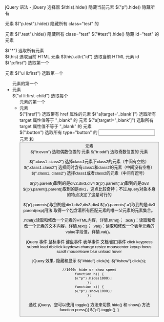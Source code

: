 jQuery 语法 - jQuery 选择器
$(this).hide()              隐藏当前元素
$("p").hide()               隐藏所有 <p> 元素
$("p.test").hide()          隐藏所有 class="test" 的 <p> 元素
$(".test").hide()           隐藏所有 class="test"
$("#test").hide()           隐藏 id="test" 的元素
    
$("*")                      选取所有元素	
$(this)                     选取当前 HTML 元素
$(this).attr("id")          选取当前 HTML 元素 id
$("p:first")                选取第一个 <p> 元素
$("ul li:first")            选取第一个 <ul> 元素的第一个 <li> 元素	
$("ul li:first-child")	    选取每个 <ul> 元素的第一个 <li> 元素	
$("[href]")                 选取带有 href 属性的元素	
$("a[target='_blank']")	    选取所有 target 属性值等于 "_blank" 的 <a> 元素	
$("a[target!='_blank']")    选取所有 target 属性值不等于 "_blank" 的 <a> 元素	
$(":button")                选取所有 type="button" 的 <input> 元素 和 <button> 元素	
$("tr:even")                选取偶数位置的 <tr> 元素	
$("tr:odd")                 选取奇数位置的 <tr> 元素

$(".class1 .class2") 选择class1元素下class2的元素（中间有空格）
$(".class1.class2") 选择同时含有class1和class2的元素（中间没有空格）
$(".class1,.class2") 选择class1或者class2的元素（中间有逗号）


<div id='div1'>
    <div id='div2'><p></p></div>
    <div id='div3' class='a'><p></p></div>
    <div id='div4'><p></p></div>
</div>
$('p').parent()取到的是div2,div3,div4
$('p').parent('.a')取到的是div3
$('p').parent().parent()取到的是div1，这点比较奇特；不过Jquery对象本身的特点决定了这是可行的

$('p').parents()取到的是div1,div2,div3,div4
$('p').parents('.a')取到的是div3
parent(exp)用法:取得一个包含着所有匹配元素的唯一父元素的元素集合。


.html():读取和修改一个元素的HTML内容，详情.html()；
.text()：读取和修改一个元素的文本内容，详情.text()；
.val()：读取和修改一个表单元素的value字段值，详情.val()。

jQuery 事件
鼠标事件	    键盘事件	    表单事件	    文档/窗口事件
click	        keypress	    submit	        load
dblclick	    keydown	        change	        resize
mouseenter	    keyup	        focus	        scroll
mouseleave      blur	        unload
hover

jQuery 效果- 隐藏和显示
    $("#hide").click(h);
    $("#show").click(s);

    //1000: hide or show speed
    function h() {
        $("p").hide(1000);
    };
    function s() {
        $("p").show(1000);
    };

通过 jQuery，您可以使用 toggle() 方法来切换 hide() 和 show() 方法
    function press(){
        $("p").toggle();
    }